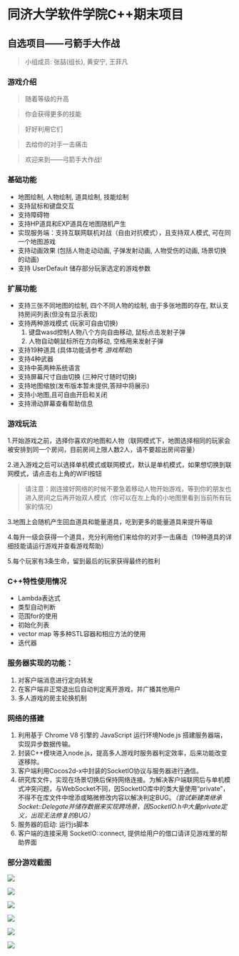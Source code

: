 # 同济大学软件学院C++期末项目
## 自选项目——弓箭手大作战
> 小组成员: 张喆(组长), 黄安宁, 王菲凡

### 游戏介绍
> 随着等级的升高

> 你会获得更多的技能

>  好好利用它们

> 去给你的对手一击痛击

> 欢迎来到——弓箭手大作战!

### 基础功能
- 地图绘制, 人物绘制, 道具绘制, 技能绘制
- 支持鼠标和键盘交互
- 支持障碍物
- 支持HP道具和EXP道具在地图随机产生
- 实现服务端：⽀持互联网联机对战（⾃由对抗模式），且⽀持双人模式, 可在同⼀个地图游戏
- ⽀持动画效果 (包括人物走动动画, 子弹发射动画, 人物受伤的动画, 场景切换的动画)
- 支持 UserDefault 储存部分玩家选定的游戏参数
### 扩展功能
- 支持三张不同地图的绘制, 四个不同人物的绘制, 由于多张地图的存在, 默认支持房间列表(但没有显示表现)
- 支持两种游戏模式 (玩家可自由切换)
     1. 键盘wasd控制人物八个方向自由移动, 鼠标点击发射子弹
     2. 人物自动朝鼠标所在方向移动, 空格用来发射子弹
- 支持19种道具 (具体功能请参考 *游戏帮助*)
- 支持4种武器
- 支持中英两种系统语言
- 支持屏幕尺寸自由切换 (三种尺寸随时切换)
- 支持地图缩放(发布版本暂未提供,答辩中将展示)
- 支持小地图,且可自由开启和关闭
- 支持滑动屏幕查看帮助信息

### 游戏玩法
1.开始游戏之前，选择你喜欢的地图和人物（联网模式下，地图选择相同的玩家会被安排到同一个房间，目前房间上限人数2人，请不要超出房间容量）

2.进入游戏之后可以选择单机模式或联网模式，默认是单机模式，如果想切换到联网模式，请点击右上角的WIFI按钮
> 请注意：刚连接好网络的时候不要急着移动人物开始游戏，等到你的朋友也进入房间之后再开始双人模式（你可以在左上角的小地图里看到当前所有玩家的情况）

3.地图上会随机产生回血道具和能量道具，吃到更多的能量道具来提升等级

4.每升一级会获得一个道具，充分利用他们来给你的对手一击痛击（19种道具的详细技能请运行游戏并查看游戏帮助）

5.每个玩家有3条生命，留到最后的玩家获得最终的胜利

### C++特性使用情况
- Lambda表达式
- 类型自动判断
- 范围for的使用
- 初始化列表
- vector map 等多种STL容器和相应方法的使用
- 迭代器

### 服务器实现的功能：
1. 对客户端消息进行定向转发
2. 在客户端非正常退出后自动判定离开游戏，并广播其他用户
3. 多人游戏的房主轮换机制

### 网络的搭建
1. 利用基于 Chrome V8 引擎的 JavaScript 运行环境Node.js 搭建服务器端，实现异步数据传输。
2. 封装C++模块进入node.js，提高多人游戏时服务器判定效率，后来功能改变遂移除。
3. 客户端利用Cocos2d-x中封装的SocketIO协议与服务器进行通信。
4. 研究库文件，实现在场景切换后保持网络连接。为解决客户端联网后与单机模式冲突问题，与WebSocket不同，因SocketIO库中的类大量使用“private”，不得不在库文件中增添或略微修改内容以解决判定BUG。*（尝试新建类继承Socket::Delegate并储存数据来实现跨场景，因SocketIO.h中大量private定义，出现无法修复的BUG）*
5. 服务器的启动: 运行js脚本
6. 客户端的连接采用 SocketIO::connect, 提供给用户的借口请详见游戏里的帮助界面

### 部分游戏截图
![](http://a4.qpic.cn/psb?/V11JkC4u1YdnGY/ZjqFAKvvGkaAMpVjiMoy1XhkU0lnne8zeVoNd9y62VE!/c/dN8AAAAAAAAA&ek=1&kp=1&pt=0&bo=aAFoAWgBaAEDGTw!&tl=1&vuin=2871811733&tm=1529924400&sce=60-2-2&rf=0-0)

![](http://a2.qpic.cn/psb?/V11JkC4u03NHtr/usMG3YXyVAzJUyKoc5mjieUDyRouNn7kRvXOh5Ci34Q!/m/dIkBAAAAAAAA&ek=1&kp=1&pt=0&bo=AQXSAgEF0gIDSWw!&tl=1&vuin=2871811733&tm=1529856000&sce=60-4-3&rf=0-0)

![](http://a4.qpic.cn/psb?/V11JkC4u03NHtr/kNlaTlpYyYSd39kSRsTVfOsDA4IreYPSPfVVJNTqG3U!/m/dNsAAAAAAAAA&ek=1&kp=1&pt=0&bo=AgXOAgIFzgIDGTw!&tl=1&vuin=2871811733&tm=1529856000&sce=60-4-3&rf=0-0)

![](http://a3.qpic.cn/psb?/V11JkC4u03NHtr/OvDutxGhrpua.Y5kHLh6Ti7e6sWqkVh9iDZRQ3zVhhE!/m/dOYAAAAAAAAA&ek=1&kp=1&pt=0&bo=AAXSAgAF0gIDKQw!&tl=1&vuin=2871811733&tm=1529856000&sce=60-4-3&rf=0-0)

![](http://a1.qpic.cn/psb?/V11JkC4u03NHtr/by*.KGURojnQI3CToWRGuXZMIr15E.iKwbAHu9mripw!/m/dPQAAAAAAAAA&ek=1&kp=1&pt=0&bo=AgXSAgIF0gIDKQw!&tl=1&vuin=2871811733&tm=1529856000&sce=60-4-3&rf=0-0)

![](http://a2.qpic.cn/psb?/V11JkC4u03NHtr/eAleq20QE9Ks9TMhQItR4fQAujOjXRHs9ZFHLX8GluE!/m/dA0BAAAAAAAA&ek=1&kp=1&pt=0&bo=BgbgAQYG4AEDKQw!&tl=1&vuin=2871811733&tm=1529856000&sce=60-4-3&rf=0-0)

